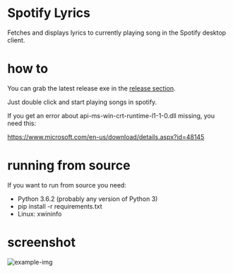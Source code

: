 # Spotify Lyrics
Fetches and displays lyrics to currently playing song in the Spotify desktop client.

# how to
You can grab the latest release exe in the [release section](https://github.com/fr31/spotifylyrics/releases).

Just double click and start playing songs in spotify. 

If you get an error about api-ms-win-crt-runtime-l1-1-0.dll missing, you need this:

https://www.microsoft.com/en-us/download/details.aspx?id=48145

# running from source
If you want to run from source you need:

* Python 3.6.2 (probably any version of Python 3)
* pip install -r requirements.txt
* Linux: xwininfo

# screenshot
![example-img](https://i.imgur.com/51umyjo.png)
